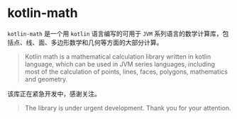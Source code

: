 # kotlin-math

`kotlin-math` 是一个用 `kotlin` 语言编写的可用于 `JVM` 系列语言的数学计算库，包括点、线、面、多边形数学和几何等方面的大部分计算。

> Kotlin math is a mathematical calculation library written in kotlin language, which can be used in JVM series languages, including most of the calculation of points, lines, faces, polygons, mathematics and geometry.

该库正在紧急开发中，感谢关注。

> The library is under urgent development. Thank you for your attention.